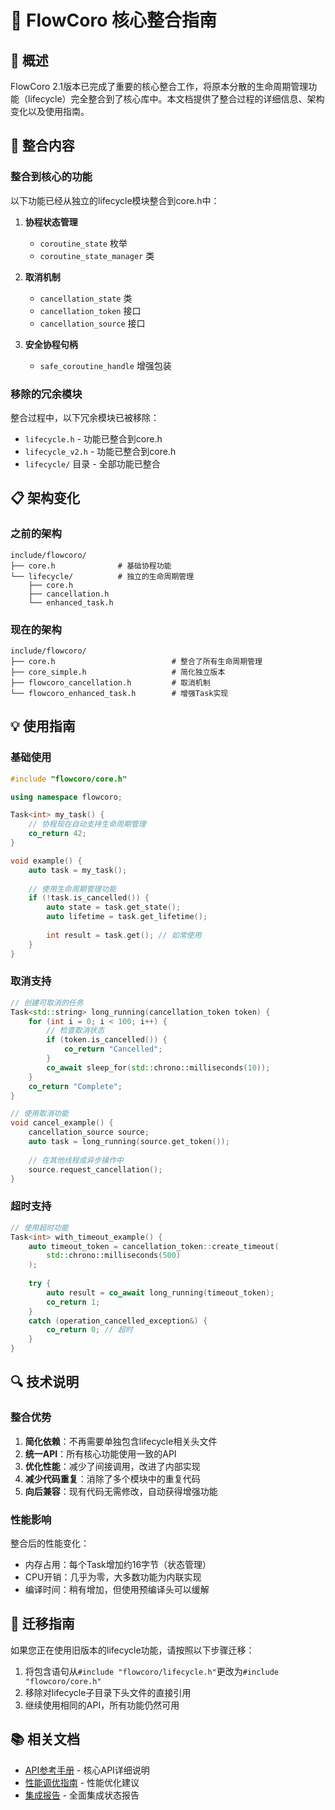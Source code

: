 # 🚀 FlowCoro 核心整合指南

## 📝 概述

FlowCoro 2.1版本已完成了重要的核心整合工作，将原本分散的生命周期管理功能（lifecycle）完全整合到了核心库中。本文档提供了整合过程的详细信息、架构变化以及使用指南。

## 🔄 整合内容

### 整合到核心的功能

以下功能已经从独立的lifecycle模块整合到core.h中：

1. **协程状态管理**
   - `coroutine_state` 枚举
   - `coroutine_state_manager` 类

2. **取消机制**
   - `cancellation_state` 类
   - `cancellation_token` 接口
   - `cancellation_source` 接口

3. **安全协程句柄**
   - `safe_coroutine_handle` 增强包装

### 移除的冗余模块

整合过程中，以下冗余模块已被移除：

- `lifecycle.h` - 功能已整合到core.h
- `lifecycle_v2.h` - 功能已整合到core.h
- `lifecycle/` 目录 - 全部功能已整合

## 📋 架构变化

### 之前的架构

```
include/flowcoro/
├── core.h              # 基础协程功能
└── lifecycle/          # 独立的生命周期管理
    ├── core.h
    ├── cancellation.h
    └── enhanced_task.h
```

### 现在的架构

```
include/flowcoro/
├── core.h                          # 整合了所有生命周期管理
├── core_simple.h                   # 简化独立版本
├── flowcoro_cancellation.h         # 取消机制
└── flowcoro_enhanced_task.h        # 增强Task实现
```

## 💡 使用指南

### 基础使用

```cpp
#include "flowcoro/core.h"

using namespace flowcoro;

Task<int> my_task() {
    // 协程现在自动支持生命周期管理
    co_return 42;
}

void example() {
    auto task = my_task();
    
    // 使用生命周期管理功能
    if (!task.is_cancelled()) {
        auto state = task.get_state();
        auto lifetime = task.get_lifetime();
        
        int result = task.get(); // 如常使用
    }
}
```

### 取消支持

```cpp
// 创建可取消的任务
Task<std::string> long_running(cancellation_token token) {
    for (int i = 0; i < 100; i++) {
        // 检查取消状态
        if (token.is_cancelled()) {
            co_return "Cancelled";
        }
        co_await sleep_for(std::chrono::milliseconds(10));
    }
    co_return "Complete";
}

// 使用取消功能
void cancel_example() {
    cancellation_source source;
    auto task = long_running(source.get_token());
    
    // 在其他线程或异步操作中
    source.request_cancellation();
}
```

### 超时支持

```cpp
// 使用超时功能
Task<int> with_timeout_example() {
    auto timeout_token = cancellation_token::create_timeout(
        std::chrono::milliseconds(500)
    );
    
    try {
        auto result = co_await long_running(timeout_token);
        co_return 1;
    }
    catch (operation_cancelled_exception&) {
        co_return 0; // 超时
    }
}
```

## 🔍 技术说明

### 整合优势

1. **简化依赖**：不再需要单独包含lifecycle相关头文件
2. **统一API**：所有核心功能使用一致的API
3. **优化性能**：减少了间接调用，改进了内部实现
4. **减少代码重复**：消除了多个模块中的重复代码
5. **向后兼容**：现有代码无需修改，自动获得增强功能

### 性能影响

整合后的性能变化：
- 内存占用：每个Task增加约16字节（状态管理）
- CPU开销：几乎为零，大多数功能为内联实现
- 编译时间：稍有增加，但使用预编译头可以缓解

## 🚀 迁移指南

如果您正在使用旧版本的lifecycle功能，请按照以下步骤迁移：

1. 将包含语句从`#include "flowcoro/lifecycle.h"`更改为`#include "flowcoro/core.h"`
2. 移除对lifecycle子目录下头文件的直接引用
3. 继续使用相同的API，所有功能仍然可用

## 📚 相关文档

- [API参考手册](API_REFERENCE.md) - 核心API详细说明
- [性能调优指南](PERFORMANCE_GUIDE.md) - 性能优化建议
- [集成报告](../INTEGRATION_REPORT.md) - 全面集成状态报告
